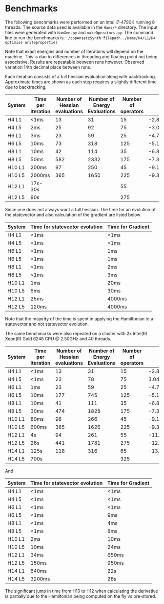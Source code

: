# Benchmarks
The following benchmarks were performed on an Intel i7-4790K running 8 threads. The source data used is available in the ```Hams/*``` directory.
The input files were generated with ```HamGen.py``` and ```makeOperators.py```. 
The command line to run the benchmarks is: ```./cppAnsatzSynth filepath ./Hams/H4/L1/H4 optimise writeproperties```

Note that exact energies and number of iterations will depend on the machine. This is due to differences in threading and floating point not being associative.
Results are repeatable between runs however. Observed variation 14th decimal place between runs.

Each iteration consists of a full hessian evaluation along with backtracking. Approximate times are shown as each step requires a slightly different time due to backtracking.

| System  |  Time per Iteration | Number of Hessian evaluations | Number of Energy Evaluations | Number of operators |Minima Found| Full CI Energy |
|---|---|---|---|---|---|---|
|H4 L1 | <1ms   | 13  | 31   | 15 |-2.838345804245581|-3.044331269649872|
|H4 L5 | 2ms    | 25  | 92   |75  |-3.044331269649872|-3.044331269649872|
|H6 L1 | 3ms    | 23  | 59   |25  |-4.759840743255419|-5.149112835060145|
|H6 L5 | 10ms   | 73  | 318  |125 |-5.128399182822014|-5.149112835060145|
|H8 L1 | 10ms   | 42  | 114  |35  |-6.86589572269726 |-7.432896539075386|
|H8 L5 | 50ms   | 582 | 2332 |175 |-7.387496054171396|-7.432896539075386|
|H10 L1| 200ms  | 97  | 250  |45  |-9.1161583379142  |-9.850065633544068|
|H10 L5| 2000ms | 365 | 1650 |225 |-9.364927648773898|-9.850065633544068|
|H12 L1| 17s-30s |  |  |55| | |
|H12 L5| 90s | | |275| | |

Since one does not always want a full hessian. The time for an evolution of the statevector and also calculation of the gradient are listed below

| System  |  Time for statevector evolution | Time for Gradient |
|---|---|---|
|H4 L1 | <1ms   | <1ms | 
|H4 L5 | <1ms    | <1ms|
|H6 L1 | <1ms    | 1ms |
|H6 L5 | <1ms   | 1ms  |
|H8 L1 | <1ms   | 2ms  |
|H8 L5 | <1ms   | 3ms  |
|H10 L1| 1ms    | 20ms |
|H10 L5| 6ms | 30ms    |
|H12 L1| 25ms | 4000ms |
|H12 L5| 120ms| 4000ms |

Note that the majority of the time is spent in applying the Hamiltonian to a statevector and not statevector evolution. 

The same benchmarks were also repeated on a cluster with 2x Intel(R) Xeon(R) Gold 6248 CPU @ 2.50GHz and 40 threads. 

| System  |  Time per Iteration | Number of Hessian evaluations | Number of Energy Evaluations | Number of operators |Minima Found| Full CI Energy |
|---|---|---|---|---|---|---|
|H4 L1 |  <1ms  | 13 | 31| 15 |-2.838345804245581|-3.044331269649872|
|H4 L5 | <1ms   |23 | 78 |75  |3.044331269649872|-3.044331269649872|
|H6 L1 |  1ms   | 23|  59  |25  |-4.759840743255421|-5.149112835060145|
|H6 L5 | 10ms |177|745|125 |-5.141181237148116|-5.149112835060145|
|H8 L1 | 10ms |41|111|35  |-6.865895722697262|-7.432896539075386|
|H8 L5 | 30ms |474|1828|175 |-7.350426753771566|-7.432896539075386|
|H10 L1| 80ms |96  |266|45  |-9.116158337914195|-9.850065633544068|
|H10 L5| 600ms | 365 |1626|225 |-9.307068450398951|-9.850065633544068|
|H12 L1| 4s | 94 |261|55|-11.47368113870397 | |
|H12 L5| 26s |441|1781|275|-12.07083152763985 | |
|H14 L1| 125s |118 |316|65| -13.92332526864589| |
|H14 L5| 700s| |    |325| | |

And 

| System  |  Time for statevector evolution | Time for Gradient |
|---|---|---|
|H4 L1 | <1ms   | <1ms | 
|H4 L5 | <1ms    | <1ms|
|H6 L1 | <1ms    | <1ms |
|H6 L5 | <1ms   | 9ms |
|H8 L1 | <1ms   | 4ms |
|H8 L5 | <1ms   | 8ms |
|H10 L1|  2ms   | 10ms |
|H10 L5| 10ms | 24ms |
|H12 L1| 34ms | 650ms |
|H12 L5| 150ms | 950ms |
|H14 L1| 640ms | 22s |
|H14 L5| 3200ms | 28s |

The significant jump in time from H10 to H12 when calculating the derivative is partially due to the Hamiltonian being computed on the fly vs pre-stored.
